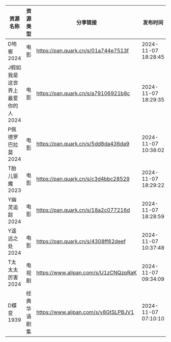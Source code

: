 | 资源名称               | 资源类型   | 分享链接                                 | 发布时间                |
| ------------------ | ------ | ------------------------------------ | ------------------- |
| D地窖2024            | 电影     | https://pan.quark.cn/s/01a744e7513f  | 2024-11-07 18:28:45 |
| J假如我是这世界上最爱你的人2024 | 电影     | https://pan.quark.cn/s/a79106921b8c  | 2024-11-07 18:29:35 |
| P佩德罗巴拉莫2024        | 电影     | https://pan.quark.cn/s/5dd8da436da9  | 2024-11-07 10:38:02 |
| T胎儿驱魔2023          | 电影     | https://pan.quark.cn/s/c3d4bbc28529  | 2024-11-07 18:29:22 |
| Y幽灵追踪2024          | 电影     | https://pan.quark.cn/s/18a2c077216d  | 2024-11-07 18:28:59 |
| Y遥远之处2024          | 电影     | https://pan.quark.cn/s/4308ff62deef  | 2024-11-07 10:37:48 |
| T太太太厉害2024         | 电视剧    | https://www.alipan.com/s/U1zCNQzpRaK | 2024-11-07 09:34:09 |
| D蝶变1939            | 经典华语剧集 | https://www.alipan.com/s/y8GtSLPBJV1 | 2024-11-07 07:10:10 |
